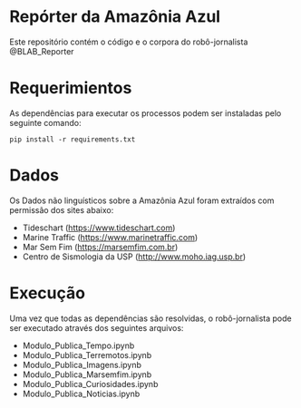 # Repórter da Amazônia Azul 
Este repositório contém o código e o corpora do robô-jornalista @BLAB_Reporter

# Requerimientos
As dependências para executar os processos podem ser instaladas pelo seguinte comando:
```
pip install -r requirements.txt
```

# Dados
Os Dados não linguísticos sobre a Amazônia Azul foram extraídos com permissão dos sites abaixo:
- Tideschart (https://www.tideschart.com)
- Marine Traffic (https://www.marinetraffic.com)
- Mar Sem Fim (https://marsemfim.com.br)
- Centro de Sismologia da USP (http://www.moho.iag.usp.br)

# Execução
Uma vez que todas as dependências são resolvidas, o robô-jornalista pode ser executado através dos seguintes arquivos:
- Modulo_Publica_Tempo.ipynb
- Modulo_Publica_Terremotos.ipynb
- Modulo_Publica_Imagens.ipynb
- Modulo_Publica_Marsemfim.ipynb
- Modulo_Publica_Curiosidades.ipynb
- Modulo_Publica_Noticias.ipynb
